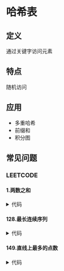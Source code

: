 # 哈希表 #

## 定义 ##
通过关键字访问元素

## 特点 ##
随机访问

## 应用 ##
  - 多重哈希
  - 前缀和
  - 积分图

## 常见问题 ##
### LEETCODE ###
#### 1.两数之和 ####
<details>
<summary>代码</summary>
<pre>
<code>
</code>
</pre>
</details>

#### 128.最长连续序列 ####
<details>
<summary>代码</summary>
<pre>
<code>
</code>
</pre>
</details>

#### 149.直线上最多的点数 ####
<details>
<summary>代码</summary>
<pre>
<code>
</code>
</pre>
</details>
